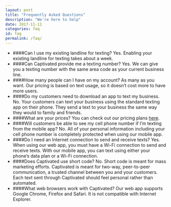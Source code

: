 ```yaml
---
layout: post
title: "Frequently Asked Questions"
description: "We're here to help"
date: 2017-11-11
categories: faq
id: faq
permalink: /faq/
---
```


* ####Can I use my existing landline for texting?
  Yes. Enabling your existing landline for texting takes about a week.
* ####Can Captivated provide me a texting number?
  Yes. We can give you a texting number with the same area code as your current business line.
* ####How many people can I have on my account?
  As many as you want. Our pricing is based on text usage, so it doesn’t cost more to have more users.
* ####Do my customers need to download an app to text my business.
  No. Your customers can text your business using the standard texting app on their phone. They send a text to your business the same way they would to family and friends.
* ####What are your prices?
  You can check out our pricing plans [here](/get-started/).
* ####Will customers be able to see my cell phone number if I’m  texting from the mobile app?
  No. All of your personal information including your cell phone number is completely protected when using our mobile app.
* ####Do I need an Internet connection to send and receive texts?
  Yes. When using our web app, you must have a Wi-Fi connection to send and receive texts. With our mobile app, you can text using either your phone’s data plan or a Wi-Fi connection.
* ####Does Captivated use short code?
  No. Short code is meant for mass marketing efforts. Captivated is meant for two-way, peer-to-peer communication, a trusted channel between you and your customers. Each text sent through Captivated should feel personal rather than automated.
* ####What web browsers work with Captivated?
  Our web app supports Google Chrome, Firefox and Safari. It is not compatible with Internet Explorer.
